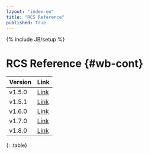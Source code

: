 ```yaml
---
layout: "index-en"
title: "RCS Reference"
published: true
---
```


{% include JB/setup %}

# RCS Reference {#wb-cont}

| Version | Link |
|---|---|
| v1.5.0 | [Link](1.5.0/) |
| v1.5.1 | [Link](1.5.1/) |
| v1.6.0 | [Link](1.6.0/) |
| v1.7.0 | [Link](1.7.0/) |
| v1.8.0 | [Link](1.8.0/) |
{: .table}
